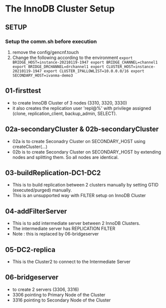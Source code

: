# The InnoDB Cluster Setup
## SETUP
### Setup the comm.sh before execution

1. remove the config/gencnf.touch
2. Change the following according to the environment
`
export BRIDGE_HOST=instance-20210119-1947
export BRIDGE_CHANNEL=channel1
export BRIDGE_DRCHANNEL=drchannel1
export CLUSTER_HOST=instance-20210119-1947
export CLUSTER_IPALLOWLIST=10.0.0.0/16
export SECONDARY_HOST=ivanma-demo3
`

## 01-firsttest
- to create InnoDB Cluster of 3 nodes (3310, 3320, 3330)
- it also creates the replication user 'repl@%' with privilege assigned (clone, replication_client, backup_admin, SELECT).

## 02a-secondaryCluster & 02b-secondaryCluster
- 02a is to create Seconadry Cluster on SECONDARY_HOST using createCluster(...)
- 02b is to create Secondary Cluster on SECONDARY_HOST by extending nodes and splitting them.  So all nodes are identical.

## 03-buildReplication-DC1-DC2
- This is to build replication between 2 clusters manually by setting GTID (executed/purged) manually. 
- This is an unsupported way with FILTER setup on InnoDB Cluster

## 04-addFilterServer
- This is to add intermediate server between 2 InnoDB Clusters. 
- The intermediate server has REPLICATION FILTER
- Note : this is replaced by 06-bridgeserver

## 05-DC2-replica
- This is the Cluster2 to connect to the Intermediate Server


## 06-bridgeserver
- to create 2 servers (3306, 3316)
-  3306 pointing to Primary Node of the Cluster
-  3316 pointing to Secondary Node of the Cluster
